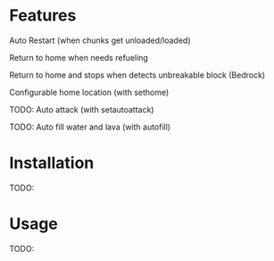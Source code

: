 # Features
Auto Restart (when chunks get unloaded/loaded)

Return to home when needs refueling
  
Return to home and stops when detects unbreakable block (Bedrock)
  
Configurable home location (with sethome)

TODO: Auto attack (with setautoattack)

TODO: Auto fill water and lava (with autofill)
 # Installation
  TODO:
  
 # Usage
  TODO:

